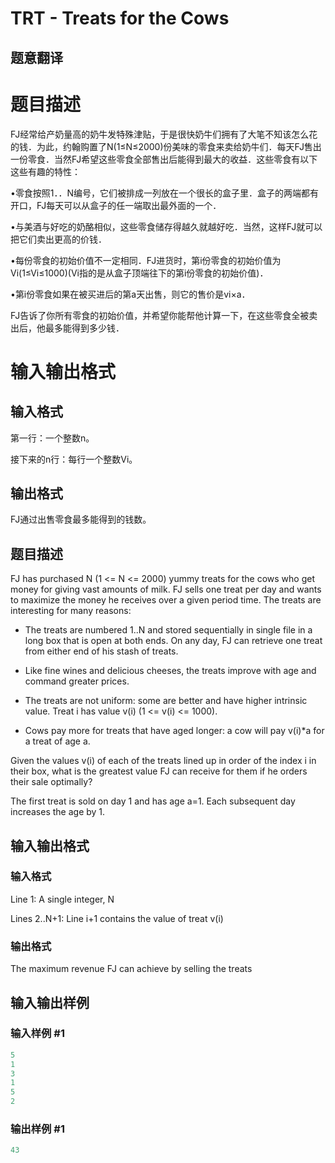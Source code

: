 # TRT - Treats for the Cows

## 题意翻译

# 题目描述

FJ经常给产奶量高的奶牛发特殊津贴，于是很快奶牛们拥有了大笔不知该怎么花的钱．为此，约翰购置了N(1≤N≤2000)份美味的零食来卖给奶牛们．每天FJ售出一份零食．当然FJ希望这些零食全部售出后能得到最大的收益．这些零食有以下这些有趣的特性：

•零食按照1．．N编号，它们被排成一列放在一个很长的盒子里．盒子的两端都有开口，FJ每天可以从盒子的任一端取出最外面的一个．

•与美酒与好吃的奶酪相似，这些零食储存得越久就越好吃．当然，这样FJ就可以把它们卖出更高的价钱．

•每份零食的初始价值不一定相同．FJ进货时，第i份零食的初始价值为Vi(1≤Vi≤1000)(Vi指的是从盒子顶端往下的第i份零食的初始价值)．

•第i份零食如果在被买进后的第a天出售，则它的售价是vi×a．

FJ告诉了你所有零食的初始价值，并希望你能帮他计算一下，在这些零食全被卖出后，他最多能得到多少钱．

# 输入输出格式

## 输入格式

第一行：一个整数n。

接下来的n行：每行一个整数Vi。

## 输出格式

FJ通过出售零食最多能得到的钱数。

## 题目描述

FJ has purchased N (1 <= N <= 2000) yummy treats for the cows who get money for giving vast amounts of milk. FJ sells one treat per day and wants to maximize the money he receives over a given period time. The treats are interesting for many reasons:

- The treats are numbered 1..N and stored sequentially in single file in a long box that is open at both ends. On any day, FJ can retrieve one treat from either end of his stash of treats.

- Like fine wines and delicious cheeses, the treats improve with age and command greater prices.

- The treats are not uniform: some are better and have higher intrinsic value. Treat i has value v(i) (1 <= v(i) <= 1000).

- Cows pay more for treats that have aged longer: a cow will pay v(i)\*a for a treat of age a.

Given the values v(i) of each of the treats lined up in order of the index i in their box, what is the greatest value FJ can receive for them if he orders their sale optimally?

The first treat is sold on day 1 and has age a=1. Each subsequent day increases the age by 1.

## 输入输出格式

### 输入格式

Line 1: A single integer, N

Lines 2..N+1: Line i+1 contains the value of treat v(i)

### 输出格式

The maximum revenue FJ can achieve by selling the treats

## 输入输出样例

### 输入样例 #1

```cpp
5
1
3
1
5
2
```


### 输出样例 #1

```cpp
43
```


